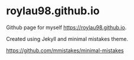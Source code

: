 # roylau98.github.io

Github page for myself https://roylau98.github.io.

Created using Jekyll and minimal mistakes theme.

https://github.com/mmistakes/minimal-mistakes
